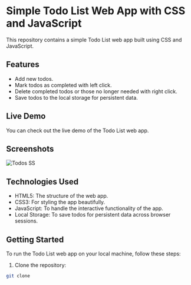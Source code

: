 # Simple Todo List Web App with CSS and JavaScript

This repository contains a simple Todo List web app built using CSS and JavaScript.

## Features

- Add new todos.
- Mark todos as completed with left click.
- Delete completed todos or those no longer needed with right click.
- Save todos to the local storage for persistent data.

## Live Demo

You can check out the live demo of the Todo List web app.

## Screenshots

![Todos SS](https://github.com/Giimyy/todo_app/assets/141717854/fc6fe20f-ff2c-4667-bdd1-d19a8bd1deea)

## Technologies Used

- HTML5: The structure of the web app.
- CSS3: For styling the app beautifully.
- JavaScript: To handle the interactive functionality of the app.
- Local Storage: To save todos for persistent data across browser sessions.

## Getting Started

To run the Todo List web app on your local machine, follow these steps:

1. Clone the repository:

```bash
git clone
```
